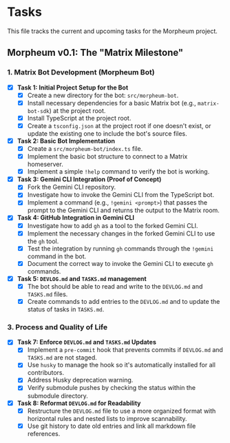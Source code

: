 # Tasks

This file tracks the current and upcoming tasks for the Morpheum project.

## Morpheum v0.1: The "Matrix Milestone"

### 1. Matrix Bot Development (Morpheum Bot)

*   [x] **Task 1: Initial Project Setup for the Bot**
    *   [x] Create a new directory for the bot: `src/morpheum-bot`.
    *   [x] Install necessary dependencies for a basic Matrix bot (e.g., `matrix-bot-sdk`) at the project root.
    *   [x] Install TypeScript at the project root.
    *   [x] Create a `tsconfig.json` at the project root if one doesn't exist, or update the existing one to include the bot's source files.

*   [x] **Task 2: Basic Bot Implementation**
    *   [x] Create a `src/morpheum-bot/index.ts` file.
    *   [x] Implement the basic bot structure to connect to a Matrix homeserver.
    *   [x] Implement a simple `!help` command to verify the bot is working.

*   [x] **Task 3: Gemini CLI Integration (Proof of Concept)**
    *   [x] Fork the Gemini CLI repository.
    *   [x] Investigate how to invoke the Gemini CLI from the TypeScript bot.
    *   [x] Implement a command (e.g., `!gemini <prompt>`) that passes the prompt to the Gemini CLI and returns the output to the Matrix room.

*   [x] **Task 4: GitHub Integration in Gemini CLI**
    *   [x] Investigate how to add `gh` as a tool to the forked Gemini CLI.
    *   [x] Implement the necessary changes in the forked Gemini CLI to use the `gh` tool.
    *   [x] Test the integration by running `gh` commands through the `!gemini` command in the bot.
    *   [x] Document the correct way to invoke the Gemini CLI to execute `gh` commands.

*   [x] **Task 5: `DEVLOG.md` and `TASKS.md` management**
    *   [x] The bot should be able to read and write to the `DEVLOG.md` and `TASKS.md` files.
    *   [x] Create commands to add entries to the `DEVLOG.md` and to update the status of tasks in `TASKS.md`.

### 3. Process and Quality of Life

*   [x] **Task 7: Enforce `DEVLOG.md` and `TASKS.md` Updates**
    *   [x] Implement a `pre-commit` hook that prevents commits if `DEVLOG.md` and `TASKS.md` are not staged.
    *   [x] Use `husky` to manage the hook so it's automatically installed for all contributors.
    *   [x] Address Husky deprecation warning.
    *   [x] Verify submodule pushes by checking the status within the submodule directory.

*   [x] **Task 8: Reformat `DEVLOG.md` for Readability**
    *   [x] Restructure the `DEVLOG.md` file to use a more organized format with horizontal rules and nested lists to improve scannability.
    *   [x] Use git history to date old entries and link all markdown file references.
